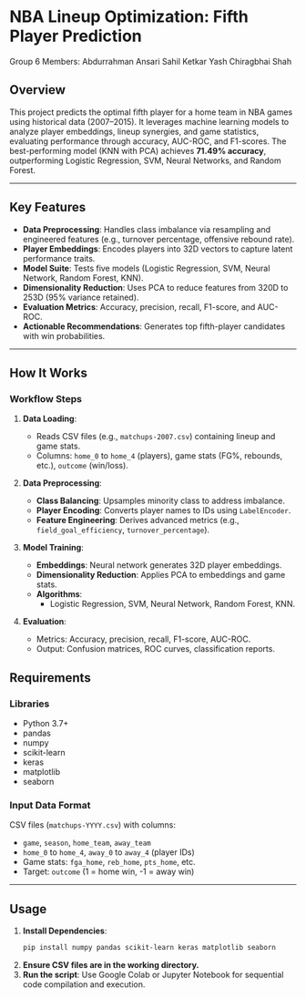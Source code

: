 # NBA Lineup Optimization: Fifth Player Prediction

Group 6 Members:
Abdurrahman Ansari
Sahil Ketkar
Yash Chiragbhai Shah

## Overview  
This project predicts the optimal fifth player for a home team in NBA games using historical data (2007–2015). It leverages machine learning models to analyze player embeddings, lineup synergies, and game statistics, evaluating performance through accuracy, AUC-ROC, and F1-scores. The best-performing model (KNN with PCA) achieves **71.49% accuracy**, outperforming Logistic Regression, SVM, Neural Networks, and Random Forest.

---

## Key Features  
- **Data Preprocessing**: Handles class imbalance via resampling and engineered features (e.g., turnover percentage, offensive rebound rate).  
- **Player Embeddings**: Encodes players into 32D vectors to capture latent performance traits.  
- **Model Suite**: Tests five models (Logistic Regression, SVM, Neural Network, Random Forest, KNN).  
- **Dimensionality Reduction**: Uses PCA to reduce features from 320D to 253D (95% variance retained).  
- **Evaluation Metrics**: Accuracy, precision, recall, F1-score, and AUC-ROC.  
- **Actionable Recommendations**: Generates top fifth-player candidates with win probabilities.  

---

## How It Works  

### Workflow Steps  
1. **Data Loading**:  
   - Reads CSV files (e.g., `matchups-2007.csv`) containing lineup and game stats.  
   - Columns: `home_0` to `home_4` (players), game stats (FG%, rebounds, etc.), `outcome` (win/loss).  

2. **Data Preprocessing**:  
   - **Class Balancing**: Upsamples minority class to address imbalance.  
   - **Player Encoding**: Converts player names to IDs using `LabelEncoder`.  
   - **Feature Engineering**: Derives advanced metrics (e.g., `field_goal_efficiency`, `turnover_percentage`).  

3. **Model Training**:  
   - **Embeddings**: Neural network generates 32D player embeddings.  
   - **Dimensionality Reduction**: Applies PCA to embeddings and game stats.  
   - **Algorithms**:  
     - Logistic Regression, SVM, Neural Network, Random Forest, KNN.  

4. **Evaluation**:  
   - Metrics: Accuracy, precision, recall, F1-score, AUC-ROC.  
   - Output: Confusion matrices, ROC curves, classification reports.  

## Requirements  
### Libraries  
- Python 3.7+  
- pandas  
- numpy  
- scikit-learn  
- keras  
- matplotlib  
- seaborn  

### Input Data Format  
CSV files (`matchups-YYYY.csv`) with columns:  
- `game`, `season`, `home_team`, `away_team`  
- `home_0` to `home_4`, `away_0` to `away_4` (player IDs)  
- Game stats: `fga_home`, `reb_home`, `pts_home`, etc.  
- Target: `outcome` (1 = home win, -1 = away win)  

---

## Usage  
1. **Install Dependencies**:  
   ```bash
   pip install numpy pandas scikit-learn keras matplotlib seaborn
2. **Ensure CSV files are in the working directory.**
3. **Run the script**: Use Google Colab or Jupyter Notebook for sequential code compilation and execution.
